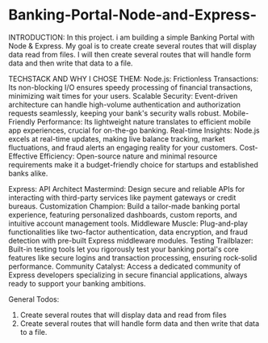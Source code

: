 # Banking-Portal-Node-and-Express-

INTRODUCTION:
In this project. i am building a simple Banking Portal with Node & Express. 
My goal is to create create several routes that will display data read from files. 
I will then create several routes that will handle form data and then write that data to a file.


TECHSTACK AND WHY I CHOSE THEM:
Node.js:
Frictionless Transactions:
Its non-blocking I/O ensures speedy processing of financial transactions, minimizing wait times for your users.
Scalable Security: 
Event-driven architecture can handle high-volume authentication and authorization requests seamlessly, keeping your bank's security walls robust.
Mobile-Friendly Performance: 
Its lightweight nature translates to efficient mobile app experiences, crucial for on-the-go banking.
Real-time Insights: 
Node.js excels at real-time updates, making live balance tracking, market fluctuations, and fraud alerts an engaging reality for your customers.
Cost-Effective Efficiency: 
Open-source nature and minimal resource requirements make it a budget-friendly choice for startups and established banks alike.


Express:
API Architect Mastermind: 
Design secure and reliable APIs for interacting with third-party services like payment gateways or credit bureaus.
Customization Champion: 
Build a tailor-made banking portal experience, featuring personalized dashboards, custom reports, and intuitive account management tools.
Middleware Muscle: 
Plug-and-play functionalities like two-factor authentication, data encryption, and fraud detection with pre-built Express middleware modules.
Testing Trailblazer: 
Built-in testing tools let you rigorously test your banking portal's core features like secure logins and transaction processing, ensuring rock-solid performance.
Community Catalyst: 
Access a dedicated community of Express developers specializing in secure financial applications, always ready to support your banking ambitions.

General Todos:
1. Create several routes that will display data and read from files
2. Create several routes that will handle form data and then write that data to a file.
